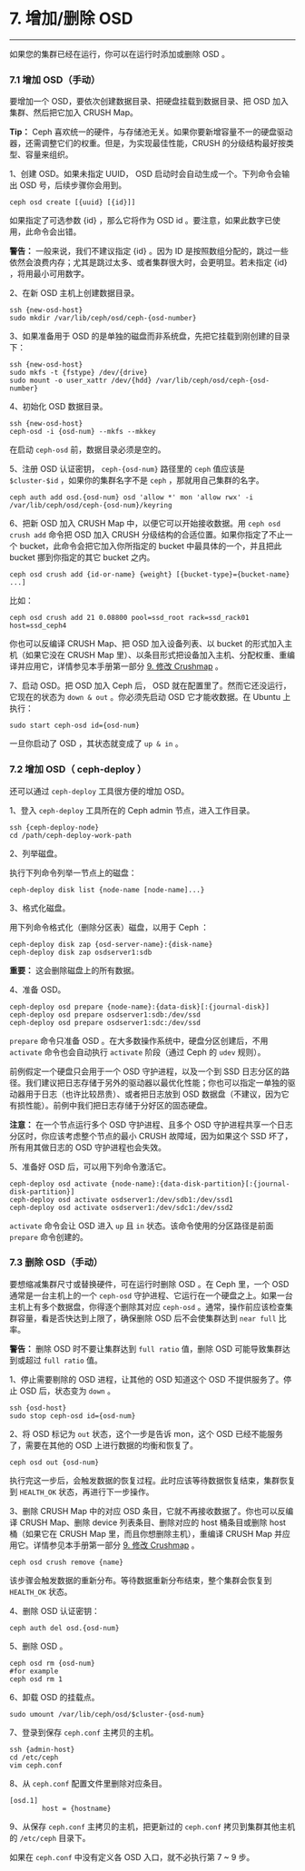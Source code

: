 # 7. 增加/删除 OSD

----------

如果您的集群已经在运行，你可以在运行时添加或删除 OSD 。

### 7.1 增加 OSD（手动）

要增加一个 OSD，要依次创建数据目录、把硬盘挂载到数据目录、把 OSD 加入集群、然后把它加入 CRUSH Map。

**Tip：** Ceph 喜欢统一的硬件，与存储池无关。如果你要新增容量不一的硬盘驱动器，还需调整它们的权重。但是，为实现最佳性能，CRUSH 的分级结构最好按类型、容量来组织。

1、创建 OSD。如果未指定 UUID， OSD 启动时会自动生成一个。下列命令会输出 OSD 号，后续步骤你会用到。

	ceph osd create [{uuid} [{id}]]

如果指定了可选参数 {id} ，那么它将作为 OSD id 。要注意，如果此数字已使用，此命令会出错。

**警告：** 一般来说，我们不建议指定 {id} 。因为 ID 是按照数组分配的，跳过一些依然会浪费内存；尤其是跳过太多、或者集群很大时，会更明显。若未指定 {id} ，将用最小可用数字。

2、在新 OSD 主机上创建数据目录。

    ssh {new-osd-host}
    sudo mkdir /var/lib/ceph/osd/ceph-{osd-number}

3、如果准备用于 OSD 的是单独的磁盘而非系统盘，先把它挂载到刚创建的目录下：

    ssh {new-osd-host}
    sudo mkfs -t {fstype} /dev/{drive}
    sudo mount -o user_xattr /dev/{hdd} /var/lib/ceph/osd/ceph-{osd-number}

4、初始化 OSD 数据目录。

	ssh {new-osd-host}
	ceph-osd -i {osd-num} --mkfs --mkkey

在启动 `ceph-osd` 前，数据目录必须是空的。

5、注册 OSD 认证密钥， `ceph-{osd-num}` 路径里的 `ceph` 值应该是 `$cluster-$id` ，如果你的集群名字不是 `ceph` ，那就用自己集群的名字。

	ceph auth add osd.{osd-num} osd 'allow *' mon 'allow rwx' -i /var/lib/ceph/osd/ceph-{osd-num}/keyring

6、把新 OSD 加入 CRUSH Map 中，以便它可以开始接收数据。用 `ceph osd crush add` 命令把 OSD 加入 CRUSH 分级结构的合适位置。如果你指定了不止一个 bucket，此命令会把它加入你所指定的 bucket 中最具体的一个，并且把此 bucket 挪到你指定的其它 bucket 之内。

	ceph osd crush add {id-or-name} {weight} [{bucket-type}={bucket-name} ...]

比如：

	ceph osd crush add 21 0.08800 pool=ssd_root rack=ssd_rack01 host=ssd_ceph4

你也可以反编译 CRUSH Map、把 OSD 加入设备列表、以 bucket 的形式加入主机（如果它没在 CRUSH Map 里）、以条目形式把设备加入主机、分配权重、重编译并应用它，详情参见本手册第一部分 [9. 修改 Crushmap](./modify_crushmap.md) 。

7、启动 OSD。把 OSD 加入 Ceph 后， OSD 就在配置里了。然而它还没运行，它现在的状态为 `down & out` 。你必须先启动 OSD 它才能收数据。在 Ubuntu 上执行：

	sudo start ceph-osd id={osd-num}

一旦你启动了 OSD ，其状态就变成了 `up & in` 。

### 7.2 增加 OSD（ ceph-deploy ）

还可以通过 `ceph-deploy` 工具很方便的增加 OSD。

1、登入 `ceph-deploy` 工具所在的 Ceph admin 节点，进入工作目录。

	ssh {ceph-deploy-node}
	cd /path/ceph-deploy-work-path

2、列举磁盘。

执行下列命令列举一节点上的磁盘：

	ceph-deploy disk list {node-name [node-name]...}

3、格式化磁盘。

用下列命令格式化（删除分区表）磁盘，以用于 Ceph ：

    ceph-deploy disk zap {osd-server-name}:{disk-name}
    ceph-deploy disk zap osdserver1:sdb

**重要：** 这会删除磁盘上的所有数据。

4、准备 OSD。

    ceph-deploy osd prepare {node-name}:{data-disk}[:{journal-disk}]
    ceph-deploy osd prepare osdserver1:sdb:/dev/ssd
	ceph-deploy osd prepare osdserver1:sdc:/dev/ssd

`prepare` 命令只准备 OSD 。在大多数操作系统中，硬盘分区创建后，不用 `activate` 命令也会自动执行 `activate` 阶段（通过 Ceph 的 `udev` 规则）。

前例假定一个硬盘只会用于一个 OSD 守护进程，以及一个到 SSD 日志分区的路径。我们建议把日志存储于另外的驱动器以最优化性能；你也可以指定一单独的驱动器用于日志（也许比较昂贵）、或者把日志放到 OSD 数据盘（不建议，因为它有损性能）。前例中我们把日志存储于分好区的固态硬盘。

**注意：** 在一个节点运行多个 OSD 守护进程、且多个 OSD 守护进程共享一个日志分区时，你应该考虑整个节点的最小 CRUSH 故障域，因为如果这个 SSD 坏了，所有用其做日志的 OSD 守护进程也会失效。

5、准备好 OSD 后，可以用下列命令激活它。

	ceph-deploy osd activate {node-name}:{data-disk-partition}[:{journal-disk-partition}]
	ceph-deploy osd activate osdserver1:/dev/sdb1:/dev/ssd1
	ceph-deploy osd activate osdserver1:/dev/sdc1:/dev/ssd2

`activate` 命令会让 OSD 进入 `up` 且 `in` 状态。该命令使用的分区路径是前面 `prepare` 命令创建的。

### 7.3 删除 OSD（手动）

要想缩减集群尺寸或替换硬件，可在运行时删除 OSD 。在 Ceph 里，一个 OSD 通常是一台主机上的一个 `ceph-osd` 守护进程、它运行在一个硬盘之上。如果一台主机上有多个数据盘，你得逐个删除其对应 `ceph-osd` 。通常，操作前应该检查集群容量，看是否快达到上限了，确保删除 OSD 后不会使集群达到 `near full` 比率。

**警告：** 删除 OSD 时不要让集群达到 `full ratio` 值，删除 OSD 可能导致集群达到或超过 `full ratio` 值。

1、停止需要剔除的 OSD 进程，让其他的 OSD 知道这个 OSD 不提供服务了。停止 OSD 后，状态变为 `down` 。

	ssh {osd-host}
    sudo stop ceph-osd id={osd-num}

2、将 OSD 标记为 `out` 状态，这个一步是告诉 mon，这个 OSD 已经不能服务了，需要在其他的 OSD 上进行数据的均衡和恢复了。

	ceph osd out {osd-num}

执行完这一步后，会触发数据的恢复过程。此时应该等待数据恢复结束，集群恢复到 `HEALTH_OK` 状态，再进行下一步操作。

3、删除 CRUSH Map 中的对应 OSD 条目，它就不再接收数据了。你也可以反编译 CRUSH Map、删除 device 列表条目、删除对应的 host 桶条目或删除 host 桶（如果它在 CRUSH Map 里，而且你想删除主机），重编译 CRUSH Map 并应用它。详情参见本手册第一部分 [9. 修改 Crushmap](./modify_crushmap.md) 。

	ceph osd crush remove {name}

该步骤会触发数据的重新分布。等待数据重新分布结束，整个集群会恢复到 `HEALTH_OK` 状态。

4、删除 OSD 认证密钥：

	ceph auth del osd.{osd-num}

5、删除 OSD 。

	ceph osd rm {osd-num}
	#for example
	ceph osd rm 1

6、卸载 OSD 的挂载点。
	
	sudo umount /var/lib/ceph/osd/$cluster-{osd-num}

7、登录到保存 `ceph.conf` 主拷贝的主机。

    ssh {admin-host}
    cd /etc/ceph
    vim ceph.conf

8、从 `ceph.conf` 配置文件里删除对应条目。

	[osd.1]
        	host = {hostname}

9、从保存 `ceph.conf` 主拷贝的主机，把更新过的 `ceph.conf` 拷贝到集群其他主机的 `/etc/ceph` 目录下。

如果在 `ceph.conf` 中没有定义各 OSD 入口，就不必执行第 7 ~ 9 步。
